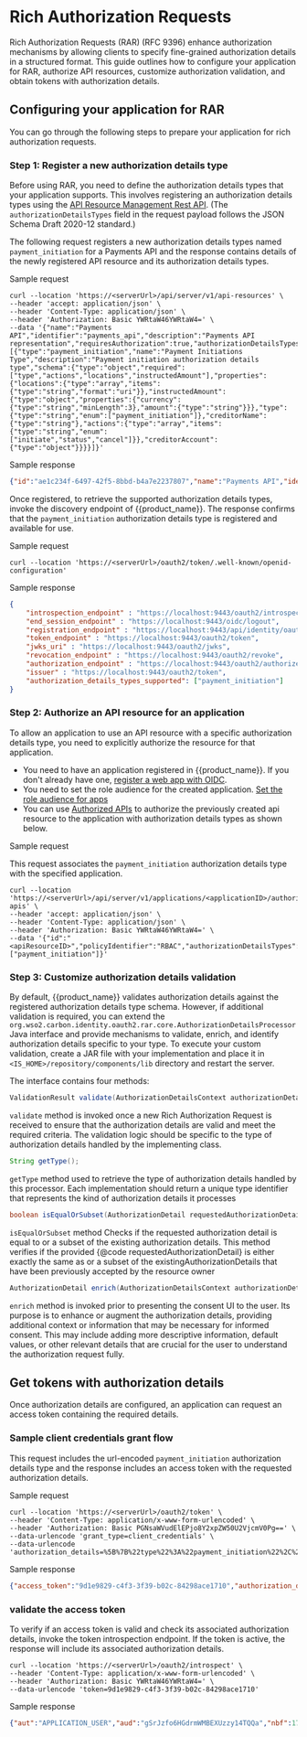 # Rich Authorization Requests

Rich Authorization Requests (RAR) (RFC 9396) enhance authorization mechanisms by allowing clients to specify fine-grained authorization details in a structured format. 
This guide outlines how to configure your application for RAR, authorize API resources, customize authorization validation, and obtain tokens with authorization details.

## Configuring your application for RAR
You can go through the following steps to prepare your application for rich authorization requests.

### Step 1: Register a new authorization details type

Before using RAR, you need to define the authorization details types that your application supports. 
This involves registering an authorization details types using the [API Resource Management Rest API]({{base_path}}/apis/api-resource-management-rest-api/).
(The `authorizationDetailsTypes` field in the request payload follows the JSON Schema Draft 2020-12 standard.)

The following request registers a new authorization details types named `payment_initiation` for a Payments API 
and the response contains details of the newly registered API resource and its authorization details types.

Sample request

```curl
curl --location 'https://<serverUrl>/api/server/v1/api-resources' \
--header 'accept: application/json' \
--header 'Content-Type: application/json' \
--header 'Authorization: Basic YWRtaW46YWRtaW4=' \
--data '{"name":"Payments API","identifier":"payments_api","description":"Payments API representation","requiresAuthorization":true,"authorizationDetailsTypes":[{"type":"payment_initiation","name":"Payment Initiations Type","description":"Payment initiation authorization details type","schema":{"type":"object","required":["type","actions","locations","instructedAmount"],"properties":{"locations":{"type":"array","items":{"type":"string","format":"uri"}},"instructedAmount":{"type":"object","properties":{"currency":{"type":"string","minLength":3},"amount":{"type":"string"}}},"type":{"type":"string","enum":["payment_initiation"]},"creditorName":{"type":"string"},"actions":{"type":"array","items":{"type":"string","enum":["initiate","status","cancel"]}},"creditorAccount":{"type":"object"}}}}]}'
```
Sample response

```json
{"id":"ae1c234f-6497-42f5-8bbd-b4a7e2237807","name":"Payments API","identifier":"payments_api","description":"Payments API representation","requiresAuthorization":true,"type":"BUSINESS","authorizationDetailsTypes":[{"id":"e2134d3b-9efc-454c-8fcc-985c414bf6cb","type":"payment_initiation","name":"Payment Initiations Type","description":"Payment initiation authorization details type","schema":{"type":"object","required":["type","actions","locations","instructedAmount"],"properties":{"locations":{"type":"array","items":{"type":"string","format":"uri"}},"instructedAmount":{"type":"object","properties":{"currency":{"type":"string","minLength":3},"amount":{"type":"string"}}},"type":{"type":"string","enum":["payment_initiation"]},"creditorName":{"type":"string"},"actions":{"type":"array","items":{"type":"string","enum":["initiate","status","cancel"]}},"creditorAccount":{"type":"object"}}}}],"properties":[]}
```

Once registered, to retrieve the supported authorization details types, invoke the discovery endpoint of {{product_name}}. 
The response confirms that the `payment_initiation` authorization details type is registered and available for use.

Sample request

```curl
curl --location 'https://<serverUrl>/oauth2/token/.well-known/openid-configuration'
```

Sample response

```json
{
    "introspection_endpoint" : "https://localhost:9443/oauth2/introspect",
    "end_session_endpoint" : "https://localhost:9443/oidc/logout",
    "registration_endpoint" : "https://localhost:9443/api/identity/oauth2/dcr/v1.0/register",
    "token_endpoint" : "https://localhost:9443/oauth2/token",
    "jwks_uri" : "https://localhost:9443/oauth2/jwks",
    "revocation_endpoint" : "https://localhost:9443/oauth2/revoke",
    "authorization_endpoint" : "https://localhost:9443/oauth2/authorize",
    "issuer" : "https://localhost:9443/oauth2/token",
    "authorization_details_types_supported": ["payment_initiation"]
}
```

### Step 2: Authorize an API resource for an application

To allow an application to use an API resource with a specific authorization details type, you need to explicitly authorize the resource for that application.

- You need to have an application registered in {{product_name}}. If you don't already have one, [register a web app with OIDC]({{base_path}}/guides/applications/register-oidc-web-app/).
- You need to set the role audience for the created application. [Set the role audience for apps]({{base_path}}/guides/authorization/api-authorization/api-authorization/#set-the-role-audience-for-apps)
- You can use [Authorized APIs]({{base_path}}/apis/application-rest-api/#tag/Authorized-APIs) to authorize the previously created api resource to the application with authorization details types as shown below.

Sample request

This request associates the `payment_initiation` authorization details type with the specified application.

```curl
curl --location 'https://<serverUrl>/api/server/v1/applications/<applicationID>/authorized-apis' \
--header 'accept: application/json' \
--header 'Content-Type: application/json' \
--header 'Authorization: Basic YWRtaW46YWRtaW4=' \
--data '{"id":"<apiResourceID>","policyIdentifier":"RBAC","authorizationDetailsTypes":["payment_initiation"]}'
```

### Step 3: Customize authorization details validation

By default, {{product_name}} validates authorization details against the registered authorization details type schema. 
However, if additional validation is required, you can extend the `org.wso2.carbon.identity.oauth2.rar.core.AuthorizationDetailsProcessor` 
Java interface and provide mechanisms to validate, enrich, and identify authorization details specific to your type.
To execute your custom validation, create a JAR file with your implementation and place it in `<IS_HOME>/repository/components/lib` directory and restart the server.

The interface contains four methods:

```java
ValidationResult validate(AuthorizationDetailsContext authorizationDetailsContext) throws AuthorizationDetailsProcessingException, IdentityOAuth2ServerException;
```
`validate` method is invoked once a new Rich Authorization Request is received to ensure that the
authorization details are valid and meet the required criteria. The validation logic should
be specific to the type of authorization details handled by the implementing class.

```java
String getType();
```
`getType` method used to retrieve the type of authorization details handled by this processor. Each implementation should return a unique type identifier that represents the kind of
authorization details it processes

```java
boolean isEqualOrSubset(AuthorizationDetail requestedAuthorizationDetail, AuthorizationDetails existingAuthorizationDetails);
```
`isEqualOrSubset` method Checks if the requested authorization detail is equal to or a subset of the existing authorization details. This method verifies if the provided {@code requestedAuthorizationDetail} is either exactly the same as or
a subset of the existingAuthorizationDetails that have been previously accepted by the resource owner

```java
AuthorizationDetail enrich(AuthorizationDetailsContext authorizationDetailsContext);
```
`enrich` method is invoked prior to presenting the consent UI to the user. Its purpose is to enhance or augment the authorization details, 
providing additional context or information that may be necessary for informed consent. This may include adding more descriptive
information, default values, or other relevant details that are crucial for the user to understand the authorization request fully.

## Get tokens with authorization details

Once authorization details are configured, an application can request an access token containing the required details.

### Sample client credentials grant flow

This request includes the url-encoded `payment_initiation` authorization details type and the response includes an 
access token with the requested authorization details.

Sample request

```curl
curl --location 'https://<serverUrl>/oauth2/token' \
--header 'Content-Type: application/x-www-form-urlencoded' \
--header 'Authorization: Basic PGNsaWVudElEPjo8Y2xpZW50U2VjcmV0Pg==' \
--data-urlencode 'grant_type=client_credentials' \
--data-urlencode 'authorization_details=%5B%7B%22type%22%3A%22payment_initiation%22%2C%22actions%22%3A%5B%22initiate%22%5D%2C%22locations%22%3A%5B%22https%3A%2F%2Fexample.com%2Fpayments1%22%5D%2C%22instructedAmount%22%3A%7B%22currency%22%3A%22USD%22%2C%22amount%22%3A%223000.00%22%7D%2C%22creditorName%22%3A%22Merchant%20A%22%2C%22creditorAccount%22%3A%7B%22iban%22%3A%22%22%7D%7D%5D'
```

Sample response

```json
{"access_token":"9d1e9829-c4f3-3f39-b02c-84298ace1710","authorization_details":[{"locations":["https://example.com/payments1"],"instructedAmount":{"currency":"USD","amount":"3000.00"},"type":"payment_initiation","creditorName":"Merchant A","actions":["initiate"],"creditorAccount":{"iban":"c6142dc9-588c-49ec-8341-1b157c441d02"}}],"token_type":"Bearer","expires_in":3600}
```

### validate the access token

To verify if an access token is valid and check its associated authorization details, invoke the token introspection endpoint.
If the token is active, the response will include its associated authorization details.

```curl
curl --location 'https://<serverUrl>/oauth2/introspect' \
--header 'Content-Type: application/x-www-form-urlencoded' \
--header 'Authorization: Basic YWRtaW46YWRtaW4=' \
--data-urlencode 'token=9d1e9829-c4f3-3f39-b02c-84298ace1710'
```

Sample response

```json
{"aut":"APPLICATION_USER","aud":"gSrJzfo6HGdrmWMBEXUzzy14TQQa","nbf":1737884044,"authorization_details":[{"locations":["https://example.com/payments1"],"instructedAmount":{"currency":"USD","amount":"3000.00"},"type":"payment_initiation","creditorName":"Merchant A","actions":["initiate"],"creditorAccount":{"iban":"c6142dc9-588c-49ec-8341-1b157c441d02"}}],"active":true,"token_type":"Bearer","exp":1737887644,"iat":1737884044,"client_id":"gSrJzfo6HGdrmWMBEXUzzy14TQQa"}
```
